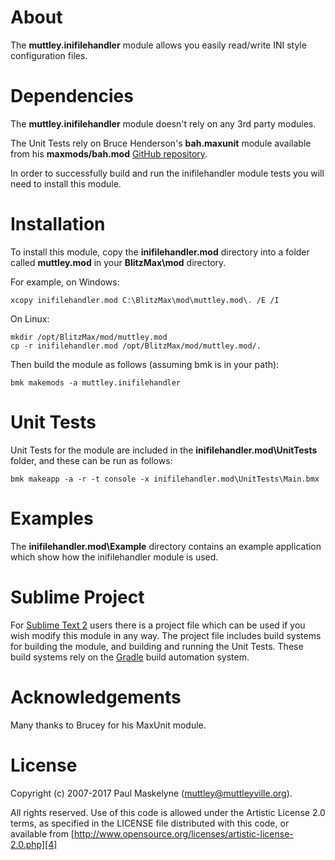 # About

The **muttley.inifilehandler** module allows you easily read/write INI style
configuration files.

# Dependencies

The **muttley.inifilehandler** module doesn't rely on any 3rd party modules.

The Unit Tests rely on Bruce Henderson's **bah.maxunit** module available from
his **maxmods/bah.mod** [GitHub repository][5].

In order to successfully build and run the inifilehandler module tests you
will need to install this module.

# Installation

To install this module, copy the **inifilehandler.mod** directory into a folder
called **muttley.mod** in your **BlitzMax\mod** directory.

For example, on Windows:

	xcopy inifilehandler.mod C:\BlitzMax\mod\muttley.mod\. /E /I

On Linux:

	mkdir /opt/BlitzMax/mod/muttley.mod
	cp -r inifilehandler.mod /opt/BlitzMax/mod/muttley.mod/.

Then build the module as follows (assuming bmk is in your path):

	bmk makemods -a muttley.inifilehandler

# Unit Tests

Unit Tests for the module are included in the **inifilehandler.mod\UnitTests**
folder, and these can be run as follows:

	bmk makeapp -a -r -t console -x inifilehandler.mod\UnitTests\Main.bmx

# Examples

The **inifilehandler.mod\Example** directory contains an example application
which show how the inifilehandler module is used.

# Sublime Project

For [Sublime Text 2][1] users there is a project file which can be used if you
wish modify this module in any way.  The project file includes build systems
for building the module, and building and running the Unit Tests.  These build
systems rely on the [Gradle][2] build automation system.

# Acknowledgements

Many thanks to Brucey for his MaxUnit module.

# License

Copyright (c) 2007-2017 Paul Maskelyne ([muttley@muttleyville.org][3]).

All rights reserved. Use of this code is allowed under the
Artistic License 2.0 terms, as specified in the LICENSE file
distributed with this code, or available from
[http://www.opensource.org/licenses/artistic-license-2.0.php][4]

[1]: http://www.sublimetext.com/
[2]: http://www.gradle.org/
[3]: mailto:muttley@muttleyville.org
[4]: http://www.opensource.org/licenses/artistic-license-2.0.php
[5]: https://github.com/maxmods/bah.mod
